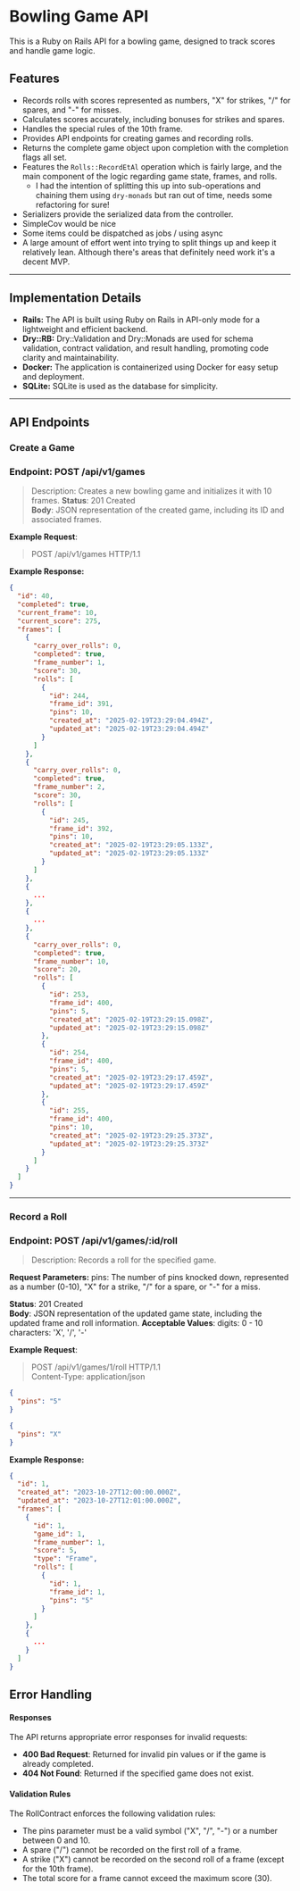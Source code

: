 # Bowling Game API

This is a Ruby on Rails API for a bowling game, designed to track scores and handle game logic.

## Features

* Records rolls with scores represented as numbers, "X" for strikes, "/" for spares, and "-" for misses.
* Calculates scores accurately, including bonuses for strikes and spares.
* Handles the special rules of the 10th frame.
* Provides API endpoints for creating games and recording rolls.
* Returns the complete game object upon completion with the completion flags all set.
* Features the `Rolls::RecordEtAl` operation which is fairly large, and the main component of the logic regarding game
  state, frames, and rolls.
    * I had the intention of splitting this up into sub-operations and chaining them using `dry-monads` but ran out of
      time, needs some refactoring for sure!
* Serializers provide the serialized data from the controller.
* SimpleCov would be nice
* Some items could be dispatched as jobs / using async
* A large amount of effort went into trying to split things up and keep it relatively lean. Although there's areas that
  definitely need work it's a decent MVP.

-----

## Implementation Details

* **Rails:** The API is built using Ruby on Rails in API-only mode for a lightweight and efficient backend.
* **Dry::RB:**  Dry::Validation and Dry::Monads are used for schema validation, contract validation, and result
  handling, promoting code clarity and maintainability.
* **Docker:** The application is containerized using Docker for easy setup and deployment.
* **SQLite:** SQLite is used as the database for simplicity.

-----

## API Endpoints

### Create a Game

### Endpoint: POST /api/v1/games

> Description: Creates a new bowling game and initializes it with 10 frames.
**Status**: 201 Created  
**Body**: JSON representation of the created game, including its ID and associated frames.

**Example Request**:
> POST /api/v1/games HTTP/1.1

**Example Response:**
```json
{
  "id": 40,
  "completed": true,
  "current_frame": 10,
  "current_score": 275,
  "frames": [
    {
      "carry_over_rolls": 0,
      "completed": true,
      "frame_number": 1,
      "score": 30,
      "rolls": [
        {
          "id": 244,
          "frame_id": 391,
          "pins": 10,
          "created_at": "2025-02-19T23:29:04.494Z",
          "updated_at": "2025-02-19T23:29:04.494Z"
        }
      ]
    },
    {
      "carry_over_rolls": 0,
      "completed": true,
      "frame_number": 2,
      "score": 30,
      "rolls": [
        {
          "id": 245,
          "frame_id": 392,
          "pins": 10,
          "created_at": "2025-02-19T23:29:05.133Z",
          "updated_at": "2025-02-19T23:29:05.133Z"
        }
      ]
    },
    {
      ...
    },
    {
      ...
    },
    {
      "carry_over_rolls": 0,
      "completed": true,
      "frame_number": 10,
      "score": 20,
      "rolls": [
        {
          "id": 253,
          "frame_id": 400,
          "pins": 5,
          "created_at": "2025-02-19T23:29:15.098Z",
          "updated_at": "2025-02-19T23:29:15.098Z"
        },
        {
          "id": 254,
          "frame_id": 400,
          "pins": 5,
          "created_at": "2025-02-19T23:29:17.459Z",
          "updated_at": "2025-02-19T23:29:17.459Z"
        },
        {
          "id": 255,
          "frame_id": 400,
          "pins": 10,
          "created_at": "2025-02-19T23:29:25.373Z",
          "updated_at": "2025-02-19T23:29:25.373Z"
        }
      ]
    }
  ]
}
```

-----

### Record a Roll

### Endpoint: POST /api/v1/games/:id/roll

> Description: Records a roll for the specified game.

**Request Parameters:**
pins: The number of pins knocked down, represented as a number (0-10), "X" for a strike, "/" for a spare, or "-" for a
miss.

**Status**: 201 Created  
**Body**: JSON representation of the updated game state, including the updated frame and roll information.
**Acceptable Values**:
digits: 0 - 10
characters: 'X', '/', '-'

**Example Request**:
> POST /api/v1/games/1/roll HTTP/1.1  
> Content-Type: application/json

```json
{
  "pins": "5"
}
```

```json
{
  "pins": "X"
}
```

**Example Response:**
```json
{
  "id": 1,
  "created_at": "2023-10-27T12:00:00.000Z",
  "updated_at": "2023-10-27T12:01:00.000Z",
  "frames": [
    {
      "id": 1,
      "game_id": 1,
      "frame_number": 1,
      "score": 5,
      "type": "Frame",
      "rolls": [
        {
          "id": 1,
          "frame_id": 1,
          "pins": "5"
        }
      ]
    },
    {
      ...
    }
  ]
}
```

## Error Handling

#### Responses
The API returns appropriate error responses for invalid requests:
- **400 Bad Request**: Returned for invalid pin values or if the game is already completed.
- **404 Not Found**: Returned if the specified game does not exist.


#### Validation Rules

The RollContract enforces the following validation rules:
- The pins parameter must be a valid symbol ("X", "/", "-") or a number between 0 and 10.
- A spare ("/") cannot be recorded on the first roll of a frame.
- A strike ("X") cannot be recorded on the second roll of a frame (except for the 10th frame).
- The total score for a frame cannot exceed the maximum score (30).